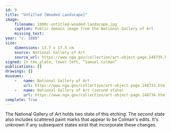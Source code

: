 ```yaml
---
id: 9
title: "Untitled [Wooded Landscape]"
image:
    filename: 1880c-untitled-wooded-landscape.jpg
    caption: Public domain image from the National Gallery of Art.
    missing_text: 
year: "c. 1880"
size:
    dimensions: 13.7 x 17.5 cm
    source: National Gallery of Art
    source_url: https://www.nga.gov/collection/art-object-page.148735.html
signed: In the plate, lower left, “Samuel Colman”
publications: []
drawings: []
museums: 
    -   name: National Gallery of Art
        url: https://www.nga.gov/collection/art-object-page.148733.html
    -   name: National Gallery of Art (second state)
        url: https://www.nga.gov/collection/art-object-page.148734.html
complete: True
---
```

The National Gallery of Art holds two state of this etching. The _second_ state also includes scattered paint marks that appear to be Colman's edits. It's unknown if any subsequent states exist that incorporate these changes.